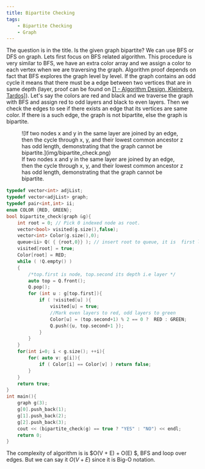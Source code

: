 ```yaml
---
title: Bipartite Checking
tags:
    - Bipartite Checking
    - Graph
---
```


The question is in the title. Is the given graph bipartite? We can use BFS or DFS on graph. Lets first focus on BFS related algorithm. This procedure is very similar to BFS, we have an extra color array and we assign a color to each vertex when we are traversing the graph. Algorithm proof depends on fact that BFS explores the graph level by level. If the graph contains an odd cycle it means that there must be a edge between two vertices that are in same depth (layer, proof can be found on [[1 - Algorithm Design, Kleinberg, Tardos]]()). Let's say the colors are red and black and we traverse the graph with BFS and assign red to odd layers and black to even layers. Then we check the edges to see if there exists an edge that its vertices are same color. If there is a such edge, the graph is not bipartite, else the graph is bipartite.

<figure markdown="span">
![If two nodes x and y in the same layer are joined by an edge, then the cycle through x, y, and their lowest common ancestor z has odd length, demonstrating that the graph cannot be bipartite.](img/bipartite_check.png)
<figcaption>If two nodes x and y in the same layer are joined by an edge, then the cycle through x, y, and their lowest common ancestor z has odd length, demonstrating that the graph cannot be bipartite.</figcaption>
</figure>

```cpp
typedef vector<int> adjList;
typedef vector<adjList> graph;
typedef pair<int,int> ii;
enum COLOR {RED, GREEN};
bool bipartite_check(graph &g){
    int root = 0; // Pick 0 indexed node as root.
    vector<bool> visited(g.size(),false);
    vector<int> Color(g.size(),0); 
    queue<ii> Q( { {root,0}} ); // insert root to queue, it is  first layer_0
    visited[root] = true;
    Color[root] = RED;
    while ( !Q.empty() )
    {
        /*top.first is node, top.second its depth i.e layer */
        auto top = Q.front();
        Q.pop();
        for (int u : g[top.first]){
            if ( !visited[u] ){
                visited[u] = true;
                //Mark even layers to red, odd layers to green
                Color[u] = (top.second+1) % 2 == 0 ?  RED : GREEN; 
                Q.push({u, top.second+1 });
            }
        }
    }
    for(int i=0; i < g.size(); ++i){
        for( auto v: g[i]){
            if ( Color[i] == Color[v] ) return false;
        }
    }
    return true;
}
int main(){
    graph g(3);
    g[0].push_back(1);
    g[1].push_back(2);
    g[2].push_back(3);
    cout << (bipartite_check(g) == true ? "YES" : "NO") << endl;
    return 0;
}
```

The complexity of algorithm is is $O(V + E) + O(E) $, BFS and loop over edges. But we can say it  $O(V+E)$ since it is Big-O notation.
